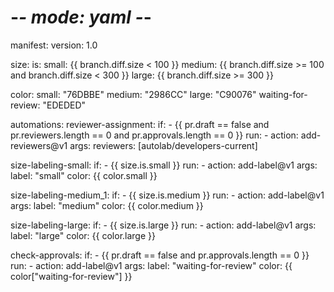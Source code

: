 # -*- mode: yaml -*-

manifest:
  version: 1.0

size:
  is:
    small: {{ branch.diff.size < 100 }}
    medium: {{ branch.diff.size >= 100 and branch.diff.size < 300 }}
    large: {{ branch.diff.size >= 300 }}

color:
  small: "76DBBE"
  medium: "2986CC"
  large: "C90076"
  waiting-for-review: "EDEDED"

automations:
  reviewer-assignment:
    if:
      - {{ pr.draft == false and pr.reviewers.length == 0 and pr.approvals.length == 0 }}
    run:
      - action: add-reviewers@v1
        args:
          reviewers: [autolab/developers-current]

  size-labeling-small:
    if:
      - {{ size.is.small }}
    run:
      - action: add-label@v1
        args:
          label: "small"
          color: {{ color.small }}

  size-labeling-medium_1:
    if:
      - {{ size.is.medium }}
    run:
      - action: add-label@v1
        args:
          label: "medium"
          color: {{ color.medium }}

  size-labeling-large:
    if:
      - {{ size.is.large }}
    run:
      - action: add-label@v1
        args:
          label: "large"
          color: {{ color.large }}

  check-approvals:
    if:
      - {{ pr.draft == false and pr.approvals.length == 0 }}
    run:
      - action: add-label@v1
        args:
          label: "waiting-for-review"
          color: {{ color["waiting-for-review"] }}
